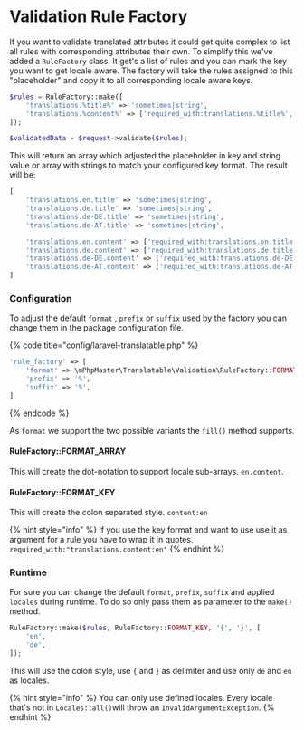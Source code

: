 # Validation Rule Factory

If you want to validate translated attributes it could get quite complex to list all rules with corresponding attributes their own. To simplify this we've added a `RuleFactory` class. It get's a list of rules and you can mark the key you want to get locale aware. The factory will take the rules assigned to this "placeholder" and copy it to all corresponding locale aware keys.

```php
$rules = RuleFactory::make([
    'translations.%title%' => 'sometimes|string',
    'translations.%content%' => ['required_with:translations.%title%', 'string'],
]);

$validatedData = $request->validate($rules);
```

This will return an array which adjusted the placeholder in key and string value or array with strings to match your configured key format. The result will be:

```php
[
    'translations.en.title' => 'sometimes|string',
    'translations.de.title' => 'sometimes|string',
    'translations.de-DE.title' => 'sometimes|string',
    'translations.de-AT.title' => 'sometimes|string',

    'translations.en.content' => ['required_with:translations.en.title', 'string'],
    'translations.de.content' => ['required_with:translations.de.title', 'string'],
    'translations.de-DE.content' => ['required_with:translations.de-DE.title', 'string'],
    'translations.de-AT.content' => ['required_with:translations.de-AT.title', 'string'],
]
```

### Configuration

To adjust the default `format` , `prefix` or `suffix` used by the factory you can change them in the package configuration file.

{% code title="config/laravel-translatable.php" %}
```php
'rule_factory' => [
    'format' => \mPhpMaster\Translatable\Validation\RuleFactory::FORMAT_ARRAY,
    'prefix' => '%',
    'suffix' => '%',
]
```
{% endcode %}

As `format` we support the two possible variants the `fill()` method supports.

#### RuleFactory::FORMAT\_ARRAY

This will create the dot-notation to support locale sub-arrays. `en.content`.

#### RuleFactory::FORMAT\_KEY

This will create the colon separated style. `content:en`

{% hint style="info" %}
If you use the key format and want to use use it as argument for a rule you have to wrap it in quotes. `required_with:"translations.content:en"`
{% endhint %}

### Runtime

For sure you can change the default `format`, `prefix`, `suffix` and applied `locales` during runtime. To do so only pass them as parameter to the `make()` method.

```php
RuleFactory::make($rules, RuleFactory::FORMAT_KEY, '{', '}', [
    'en',
    'de',
]);
```

This will use the colon style, use `{` and `}` as delimiter and use only `de` and `en` as locales.

{% hint style="info" %}
You can only use defined locales. Every locale that's not in `Locales::all()`will throw an `InvalidArgumentException`.
{% endhint %}

